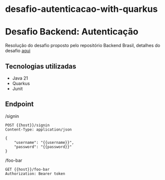 # desafio-autenticacao-with-quarkus

# Desafio Backend: Autenticação

Resolução do desafio proposto pelo repositório Backend Brasil, detalhes do desafio [aqui](https://github.com/backend-br/desafios/blob/master/authentication/PROBLEM.md)

## Tecnologias utilizadas

- Java 21
- Quarkus 
- Junit

## Endpoint

/signin

```
POST {{host}}/signin
Content-Type: application/json

{
    "username": "{{username}}",
    "password": "{{password}}"
}
```

/foo-bar

```
GET {{host}}/foo-bar
Authorization: Bearer token
```